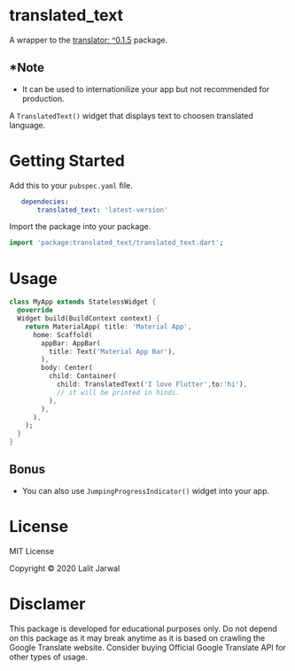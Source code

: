# translated_text

A wrapper to the [translator: ^0.1.5](https://pub.dev/packages/translator) package.

## *Note 
- It can be used to internationilize your app but not recommended for production. 

A ```TranslatedText()``` widget that displays text to choosen translated language. 

# Getting Started

Add this to your ```pubspec.yaml``` file.
```yaml 
   dependecies:
       translated_text: 'latest-version'
```
Import the package into your package.
```dart
import 'package:translated_text/translated_text.dart';
```

# Usage 
```dart  
class MyApp extends StatelessWidget {
  @override
  Widget build(BuildContext context) {
    return MaterialApp( title: 'Material App',
      home: Scaffold(
        appBar: AppBar(
          title: Text('Material App Bar'),
        ),
        body: Center(
          child: Container(
            child: TranslatedText('I love Flutter',to:'hi'),
            // it will be printed in hindi.
          ),
        ),
      ),
    );
  }
}
```
## Bonus
- You can also use ```JumpingProgressIndicator()``` widget into your app.
# License
MIT License

Copyright © 2020 Lalit Jarwal

# Disclamer
This package is developed for educational purposes only. Do not depend on this package as it may break anytime as it is based on crawling the Google Translate website. Consider buying Official Google Translate API for other types of usage.